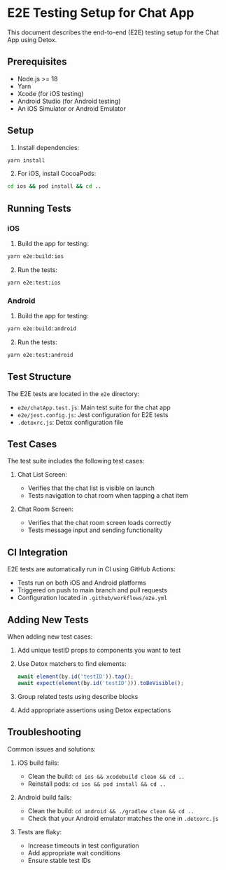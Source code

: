 # E2E Testing Setup for Chat App

This document describes the end-to-end (E2E) testing setup for the Chat App using Detox.

## Prerequisites

- Node.js >= 18
- Yarn
- Xcode (for iOS testing)
- Android Studio (for Android testing)
- An iOS Simulator or Android Emulator

## Setup

1. Install dependencies:

```bash
yarn install
```

2. For iOS, install CocoaPods:

```bash
cd ios && pod install && cd ..
```

## Running Tests

### iOS

1. Build the app for testing:

```bash
yarn e2e:build:ios
```

2. Run the tests:

```bash
yarn e2e:test:ios
```

### Android

1. Build the app for testing:

```bash
yarn e2e:build:android
```

2. Run the tests:

```bash
yarn e2e:test:android
```

## Test Structure

The E2E tests are located in the `e2e` directory:

- `e2e/chatApp.test.js`: Main test suite for the chat app
- `e2e/jest.config.js`: Jest configuration for E2E tests
- `.detoxrc.js`: Detox configuration file

## Test Cases

The test suite includes the following test cases:

1. Chat List Screen:

   - Verifies that the chat list is visible on launch
   - Tests navigation to chat room when tapping a chat item

2. Chat Room Screen:
   - Verifies that the chat room screen loads correctly
   - Tests message input and sending functionality

## CI Integration

E2E tests are automatically run in CI using GitHub Actions:

- Tests run on both iOS and Android platforms
- Triggered on push to main branch and pull requests
- Configuration located in `.github/workflows/e2e.yml`

## Adding New Tests

When adding new test cases:

1. Add unique testID props to components you want to test
2. Use Detox matchers to find elements:

   ```javascript
   await element(by.id('testID')).tap();
   await expect(element(by.id('testID'))).toBeVisible();
   ```

3. Group related tests using describe blocks
4. Add appropriate assertions using Detox expectations

## Troubleshooting

Common issues and solutions:

1. iOS build fails:

   - Clean the build: `cd ios && xcodebuild clean && cd ..`
   - Reinstall pods: `cd ios && pod install && cd ..`

2. Android build fails:

   - Clean the build: `cd android && ./gradlew clean && cd ..`
   - Check that your Android emulator matches the one in `.detoxrc.js`

3. Tests are flaky:
   - Increase timeouts in test configuration
   - Add appropriate wait conditions
   - Ensure stable test IDs
